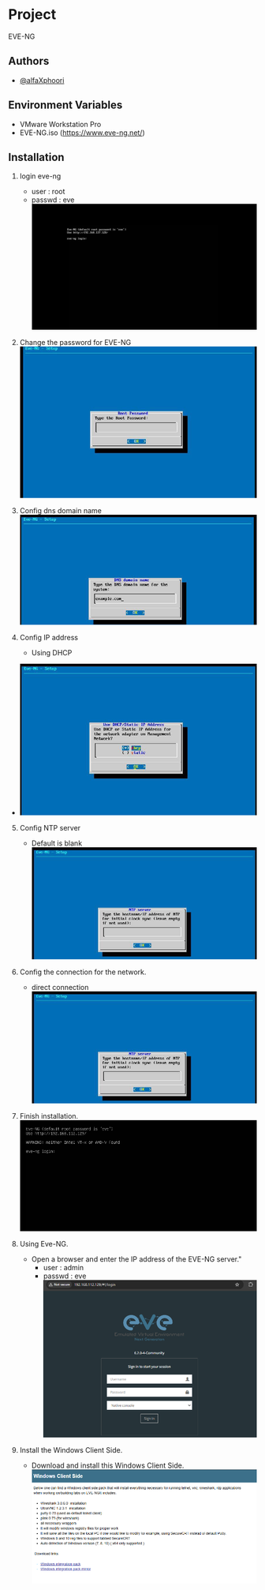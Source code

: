 # Project
EVE-NG
## Authors

- [@alfaXphoori](https://www.github.com/alfaXphoori)

## Environment Variables
- VMware Workstation Pro
- EVE-NG.iso (https://www.eve-ng.net/)

## Installation
1. login eve-ng
    - user : root
    - passwd : eve
![login eve linux](imgs/login.png)

2. Change the password for EVE-NG
![change passwd](imgs/chgpasswd.png)

3. Config dns domain name
![conf Dns](imgs/conDns.png)

4. Config IP address
    - Using DHCP
- ![conf IP](imgs/confIP.png)

5. Config NTP server
    - Default is blank
![conf NTP](imgs/confNTP.png)

6. Config the connection for the network.
    - direct connection
![conf Conn](imgs/confNTP.png)

7. Finish installation.
![finish](imgs/finish.png)

8. Using Eve-NG.
    - Open a browser and enter the IP address of the EVE-NG server."
        - user : admin
        - passwd : eve
![url](imgs/urlEveNG.png)

9. Install the Windows Client Side.
    - Download and install this Windows Client Side.
![win pack](imgs/winPack.png)
